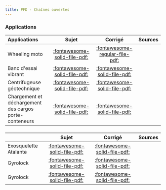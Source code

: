 ```yaml
---
title: PFD - Chaînes ouvertes 
---
```


### Applications 
 
| Applications | Sujet | Corrigé | Sources  | 
| :-------------- | :---: | :-----: | :------: | 
| Wheeling moto | [:fontawesome-solid-file-pdf:](http://xpessoles-cpge.fr/pdf/Cy_04_03_PFD_CO_App_01_MotoWheeling_Sujet.pdf) | [:fontawesome-regular-file-pdf:](http://xpessoles-cpge.fr/pdf/Cy_04_03_PFD_CO_App_01_MotoWheeling_Corrige.pdf) | 
| Banc d'essai vibrant | [:fontawesome-solid-file-pdf:](http://xpessoles-cpge.fr/pdf/Cy_04_03_PFD_CO_App_02_BancVib_Sujet.pdf) | [:fontawesome-solid-file-pdf:](http://xpessoles-cpge.fr/pdf/Cy_04_03_PFD_CO_App_02_BancVib_Corrige.pdf) | 
| Centrifugeuse géotechnique | [:fontawesome-solid-file-pdf:](http://xpessoles-cpge.fr/pdf/Cy_04_03_PFD_CO_App_03_Centrifugeuse_Sujet.pdf) | [:fontawesome-solid-file-pdf:](http://xpessoles-cpge.fr/pdf/Cy_04_03_PFD_CO_App_03_Centrifugeuse_Corrige.pdf) | 
| Chargement et déchargement des cargos porte-conteneurs | [:fontawesome-solid-file-pdf:](http://xpessoles-cpge.fr/pdf/Cy_04_03_PFD_CO_App_04_ChargementCargo_Sujet.pdf) | [:fontawesome-solid-file-pdf:](http://xpessoles-cpge.fr/pdf/Cy_04_03_PFD_CO_App_04_ChargementCargo_Corrige.pdf) | 
###  
 
|  | Sujet | Corrigé | Sources  | 
| :-------------- | :---: | :-----: | :------: | 
| Exosquelette Atalante | [:fontawesome-solid-file-pdf:](http://xpessoles-cpge.fr/pdf/Cy_04_03_PFD_CO_TD_01_ExosqueletteAtalante_Sujet.pdf) | [:fontawesome-solid-file-pdf:](http://xpessoles-cpge.fr/pdf/Cy_04_03_PFD_CO_TD_01_ExosqueletteAtalante_Corrige.pdf) | 
| Gyrolock | [:fontawesome-solid-file-pdf:](http://xpessoles-cpge.fr/pdf/Cy_04_03_PFD_CO_TD_02_Gyrolock_Sujet.pdf) | [:fontawesome-solid-file-pdf:](http://xpessoles-cpge.fr/pdf/Cy_04_03_PFD_CO_TD_02_Gyrolock_Corrige.pdf) | 
| Gyrolock | [:fontawesome-solid-file-pdf:](http://xpessoles-cpge.fr/pdf/Cy_04_03_PFD_CO_TD_03_Gyrolock_Sujet.pdf) | [:fontawesome-solid-file-pdf:](http://xpessoles-cpge.fr/pdf/Cy_04_03_PFD_CO_TD_03_Gyrolock_Corrige.pdf) | 

